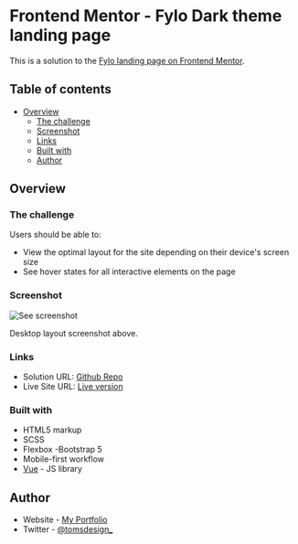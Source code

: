 # Frontend Mentor - Fylo Dark theme landing page

This is a solution to the [Fylo landing page on Frontend Mentor](https://www.frontendmentor.io/challenges/fylo-dark-theme-landing-page-5ca5f2d21e82137ec91a50fd).

## Table of contents

- [Overview](#overview)
  - [The challenge](#the-challenge)
  - [Screenshot](#screenshot)
  - [Links](#links)
  - [Built with](#built-with)
  - [Author](#author)

## Overview

### The challenge

Users should be able to:

- View the optimal layout for the site depending on their device's screen size
- See hover states for all interactive elements on the page

### Screenshot

![See screenshot](../assets/desktop-mockup.jpg)

Desktop layout screenshot above.

### Links

- Solution URL: [Github Repo](https://github.com/ph4ntom5/vuelanderpage)
- Live Site URL: [Live version](#)

### Built with

- HTML5 markup
- SCSS
- Flexbox
  -Bootstrap 5
- Mobile-first workflow
- [Vue](https://vuejs.org/) - JS library

## Author

- Website - [My Portfolio](https://tomsweb.site)
- Twitter - [@tomsdesign\_](https://www.twitter.com/tomsdesign_)
